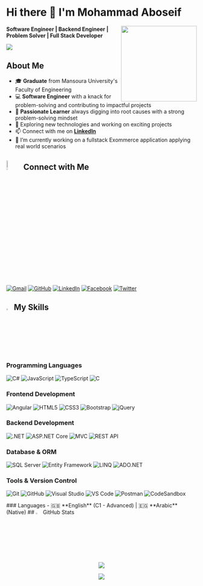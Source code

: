 # Hi there 👋 I'm Mohammad Aboseif
<picture><img align="right" src="https://cdn.dribbble.com/users/1162077/screenshots/3848914/programmer.gif" width="200px"></picture>

**Software Engineer | Backend Engineer | Problem Solver | Full Stack Developer**

<img src="https://komarev.com/ghpvc/?username=not-midozayn&color=blueviolet&style=flat-square&label=Profile+Views">

## About Me
- 🎓 **Graduate** from Mansoura University's Faculty of Engineering
- 💻 **Software Engineer** with a knack for problem-solving and contributing to impactful projects
- 🧠 **Passionate Learner** always digging into root causes with a strong problem-solving mindset
- 🌱 Exploring new technologies and working on exciting projects
- 📫 Connect with me on **[LinkedIn](https://www.linkedin.com/in/mohamed-aboseif/)**
- 🔭 I’m currently working on a fullstack Exommerce application applying real world scenarios 

## <img src="https://github.com/7oSkaaa/7oSkaaa/blob/main/Images/Connect-with-me.gif?raw=true" width="8%"> Connect with Me
<p>
	<a href="mailto:mohamedelelime@gmail.com"><img src="https://img.shields.io/badge/gmail-%23EA4335.svg?style=flat-square&logo=gmail&logoColor=white" alt="Gmail"></a>
	<a href="https://github.com/not-midozayn"><img src="https://img.shields.io/badge/github-%23181717.svg?style=flat-square&logo=github&logoColor=white" alt="GitHub"></a>
	<a href="https://www.linkedin.com/in/mohamed-aboseif/"><img src="https://img.shields.io/badge/linkedin-%230A66C2.svg?style=flat-square&logo=linkedin&logoColor=white" alt="LinkedIn"></a>
	<a href="https://www.facebook.com/mohamed.elelime"><img src="https://img.shields.io/badge/facebook-%231877F2.svg?style=flat-square&logo=facebook&logoColor=white" alt="Facebook"></a>
	<a href="https://x.com/mohamedseifX"><img src="https://img.shields.io/badge/twitter-%231DA1F2.svg?style=flat-square&logo=twitter&logoColor=white" alt="Twitter"></a>
</p>

## <img src="https://media2.giphy.com/media/QssGEmpkyEOhBCb7e1/giphy.gif?cid=ecf05e47a0n3gi1bfqntqmob8g9aid1oyj2wr3ds3mg700bl&rid=giphy.gif" width="3%"> My Skills

### Programming Languages
<p>
    <img src="https://img.shields.io/badge/C%23-239120?style=flat-square&logo=c-sharp&logoColor=white" alt="C#">
    <img src="https://img.shields.io/badge/JavaScript-F7DF1E?style=flat-square&logo=javascript&logoColor=black" alt="JavaScript">
    <img src="https://img.shields.io/badge/TypeScript-007ACC?style=flat-square&logo=typescript&logoColor=white" alt="TypeScript">
    <img src="https://img.shields.io/badge/C-00599C?style=flat-square&logo=c&logoColor=white" alt="C">
</p>

### Frontend Development
<p>
    <img src="https://img.shields.io/badge/Angular-DD0031?style=flat-square&logo=angular&logoColor=white" alt="Angular">
    <img src="https://img.shields.io/badge/HTML5-E34F26?style=flat-square&logo=html5&logoColor=white" alt="HTML5">
    <img src="https://img.shields.io/badge/CSS3-1572B6?style=flat-square&logo=css3&logoColor=white" alt="CSS3">
    <img src="https://img.shields.io/badge/Bootstrap-563D7C?style=flat-square&logo=bootstrap&logoColor=white" alt="Bootstrap">
    <img src="https://img.shields.io/badge/jQuery-0769AD?style=flat-square&logo=jquery&logoColor=white" alt="jQuery">
</p>

### Backend Development
<p>
    <img src="https://img.shields.io/badge/.NET-5C2D91?style=flat-square&logo=.net&logoColor=white" alt=".NET">
    <img src="https://img.shields.io/badge/ASP.NET%20Core-5C2D91?style=flat-square&logo=.net&logoColor=white" alt="ASP.NET Core">
    <img src="https://img.shields.io/badge/MVC-5C2D91?style=flat-square&logo=.net&logoColor=white" alt="MVC">
    <img src="https://img.shields.io/badge/REST%20API-FF6C37?style=flat-square&logo=postman&logoColor=white" alt="REST API">
</p>

### Database & ORM
<p>
    <img src="https://img.shields.io/badge/Microsoft%20SQL%20Server-CC2927?style=flat-square&logo=microsoft%20sql%20server&logoColor=white" alt="SQL Server">
    <img src="https://img.shields.io/badge/Entity%20Framework-512BD4?style=flat-square&logo=.net&logoColor=white" alt="Entity Framework">
    <img src="https://img.shields.io/badge/LINQ-512BD4?style=flat-square&logo=.net&logoColor=white" alt="LINQ">
    <img src="https://img.shields.io/badge/ADO.NET-512BD4?style=flat-square&logo=.net&logoColor=white" alt="ADO.NET">
</p>

### Tools & Version Control
<p>
    <img src="https://img.shields.io/badge/Git-F05032?style=flat-square&logo=git&logoColor=white" alt="Git">
    <img src="https://img.shields.io/badge/GitHub-100000?style=flat-square&logo=github&logoColor=white" alt="GitHub">
    <img src="https://img.shields.io/badge/Visual%20Studio-5C2D91?style=flat-square&logo=visual%20studio&logoColor=white" alt="Visual Studio">
    <img src="https://img.shields.io/badge/VS%20Code-007ACC?style=flat-square&logo=visual%20studio%20code&logoColor=white" alt="VS Code">
    <img src="https://img.shields.io/badge/Postman-FF6C37?style=flat-square&logo=postman&logoColor=white" alt="Postman">
    <img src="https://img.shields.io/badge/CodeSandbox-000000?style=flat-square&logo=codesandbox&logoColor=white" alt="CodeSandbox">
</p>
### Languages
- 🇬🇧 **English** (C1 - Advanced) | 🇪🇬 **Arabic** (Native)
## <img src="https://media.giphy.com/media/iY8CRBdQXODJSCERIr/giphy.gif" width="3%"> GitHub Stats
<p align="center">
  <img src="https://github-readme-streak-stats.herokuapp.com?user=not-midozayn&theme=radical&date_format=M%20j%5B%2C%20Y%5D">
</p>
<p align="center">
  <img src="https://github-profile-summary-cards.vercel.app/api/cards/profile-details?username=not-midozayn&theme=tokyonight">
</p>
